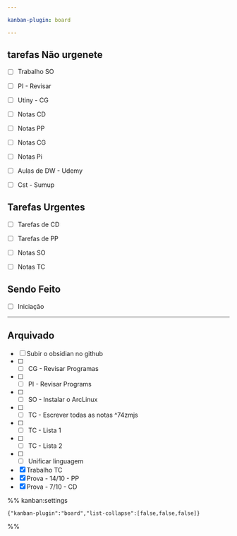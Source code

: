 ```yaml
---

kanban-plugin: board

---
```


## tarefas Não urgenete

- [ ] Trabalho SO
- [ ] PI - Revisar
- [ ] Utiny - CG
- [ ] Notas CD
- [ ] Notas PP
- [ ] Notas CG
- [ ] Notas Pi
- [ ] Aulas de DW - Udemy
- [ ] Cst - Sumup


## Tarefas Urgentes

- [ ] Tarefas de CD
- [ ] Tarefas de PP
- [ ] Notas SO
- [ ] Notas TC


## Sendo Feito

- [ ] Iniciação


***

## Arquivado

- [ ] Subir o obsidian no github
- [ ] - [ ] CG - Revisar Programas
- [ ] - [ ] PI - Revisar Programs
- [ ] - [ ] SO - Instalar o ArcLinux
- [ ] - [ ] TC - Escrever todas as notas ^74zmjs
- [ ] - [ ] TC - Lista 1
- [ ] - [ ] TC - Lista 2
- [ ] - [ ] Unificar linguagem
- [x] Trabalho TC
- [x] Prova - 14/10 - PP
- [x] Prova - 7/10 - CD

%% kanban:settings
```
{"kanban-plugin":"board","list-collapse":[false,false,false]}
```
%%